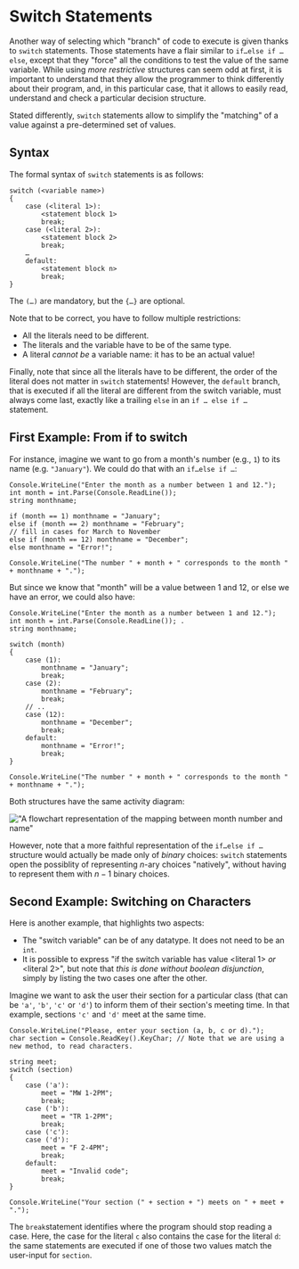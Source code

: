 # Switch Statements

Another way of selecting which "branch" of code to execute is given thanks to `switch` statements.
Those statements have a flair similar to `if…else if … else`, except that they "force" all the conditions to test the value of the same variable.
While using _more restrictive_ structures can seem odd at first, it is important to understand that they allow the programmer to think differently about their program, and, in this particular case, that it allows to easily read, understand and check a particular decision structure.

Stated differently, `switch` statements allow to simplify the "matching" of a value against a pre-determined set of values.

## Syntax

The formal syntax of `switch` statements is as follows:

```
switch (<variable name>)
{
    case (<literal 1>):
        <statement block 1>
        break;
    case (<literal 2>):
        <statement block 2>
        break;
    …
    default:
        <statement block n>
        break;
}
```

The `(…)` are mandatory, but the `{…}` are optional.

Note that to be correct, you have to follow multiple restrictions:

- All the literals need to be different.
- The literals and the variable have to be of the same type.
- A literal _cannot be_ a variable name: it has to be an actual value!

Finally, note that since all the literals have to be different, the order of the literal does not matter in `switch` statements!
However, the `default` branch, that is executed if all the literal are different from the switch variable, must always come last, exactly like a trailing `else` in an `if … else if … ` statement.

## First Example: From if to switch

For instance, imagine we want to go from a month's number (e.g., `1`) to its name (e.g. `"January"`).
We could do that with an `if…else if …`:

```
Console.WriteLine("Enter the month as a number between 1 and 12.");
int month = int.Parse(Console.ReadLine());
string monthname;

if (month == 1) monthname = "January";
else if (month == 2) monthname = "February";
// fill in cases for March to November
else if (month == 12) monthname = "December";
else monthname = "Error!";

Console.WriteLine("The number " + month + " corresponds to the month " + monthname + ".");
```

But since we know that "month" will be a value between 1 and 12, or else we have an error, we could also have:

```
Console.WriteLine("Enter the month as a number between 1 and 12.");
int month = int.Parse(Console.ReadLine()); .
string monthname;

switch (month)
{
    case (1):
        monthname = "January";
        break;
    case (2):
        monthname = "February";
        break;
    // ..
    case (12):
        monthname = "December";
        break;
    default:
        monthname = "Error!";
        break;
}

Console.WriteLine("The number " + month + " corresponds to the month " + monthname + ".");
```

Both structures have the same activity diagram:

!["A flowchart representation of the mapping between month number and name"](img/activity_diag_month)

However, note that a more faithful representation of the `if…else if …` structure would actually be made only of _binary_ choices: `switch` statements open the possiblity of representing $n$-ary choices "natively", without having to represent them with $n-1$ binary choices.

## Second Example: Switching on Characters

Here is another example, that highlights two aspects:

- The "switch variable" can be of any datatype. It does not need to be an `int`.
- It is possible to express "if the switch variable has value <literal 1> _or_ <literal 2>", but note that _this is done without boolean disjunction_, simply by listing the two cases one after the other.
 
Imagine we want to ask the user their section for a particular class (that can be `'a'`, `'b'`, `'c'` or `'d'`) to inform them of their section's meeting time.
In that example, sections `'c'` and `'d'` meet at the same time.


```
Console.WriteLine("Please, enter your section (a, b, c or d).");
char section = Console.ReadKey().KeyChar; // Note that we are using a new method, to read characters.

string meet;
switch (section)
{
    case ('a'):
        meet = "MW 1-2PM";
        break;
    case ('b'):
        meet = "TR 1-2PM";
        break;
    case ('c'):
    case ('d'):
        meet = "F 2-4PM";
        break;
    default:
        meet = "Invalid code";
        break;
}

Console.WriteLine("Your section (" + section + ") meets on " + meet + ".");
```

The `break`statement identifies where the program should stop reading a case.
Here, the case for the literal `c` also contains the case for the literal `d`: the same statements are executed if one of those two values match the user-input for `section`.

<!--
It is also possible to add content exclusively to case c without including the break.  In that situation case c would contain both the c-exclusive content and all of the d content.
I don't think we want to discuss that.
-->
